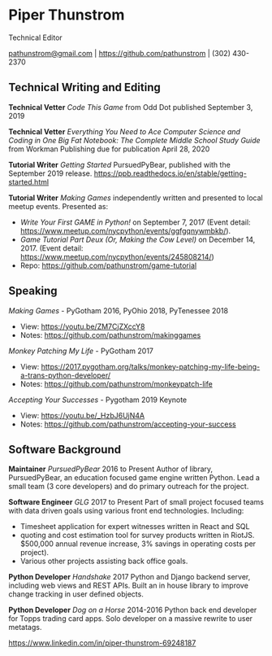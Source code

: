 # Piper Thunstrom

Technical Editor

pathunstrom@gmail.com | https://github.com/pathunstrom | (302) 430-2370

## Technical Writing and Editing

**Technical Vetter** *Code This Game* from Odd Dot published September 3, 2019

**Technical Vetter** *Everything You Need to Ace Computer Science and Coding in
One Big Fat Notebook: The Complete Middle School Study Guide* from Workman
Publishing due for publication April 28, 2020

**Tutorial Writer** *Getting Started* PursuedPyBear, published with the
September 2019 release. https://ppb.readthedocs.io/en/stable/getting-started.html

**Tutorial Writer** *Making Games* independently written and presented to local
meetup events. Presented as:

* *Write Your First GAME in Python!* on September 7, 2017 (Event detail:  
  https://www.meetup.com/nycpython/events/ggfgqnywmbkb/).
* *Game Tutorial Part Deux (Or, Making the Cow Level)* on December 14, 2017.
  (Event detail: https://www.meetup.com/nycpython/events/245808214/)
* Repo: https://github.com/pathunstrom/game-tutorial

## Speaking

*Making Games* - PyGotham 2016, PyOhio 2018, PyTenessee 2018

* View: https://youtu.be/ZM7CjZXccY8
* Notes: https://github.com/pathunstrom/makinggames

*Monkey Patching My Life* - PyGotham 2017

* View: https://2017.pygotham.org/talks/monkey-patching-my-life-being-a-trans-python-developer/
* Notes: https://github.com/pathunstrom/monkeypatch-life

*Accepting Your Successes* - Pygotham 2019 Keynote

* View: https://youtu.be/_HzbJ6UjN4A
* Notes: https://github.com/pathunstrom/accepting-your-success

## Software Background

**Maintainer** *PursuedPyBear* 2016 to Present
Author of library, PursuedPyBear, an education focused game engine written
Python. Lead a small team (3 core developers) and do primary outreach for the
project.

**Software Engineer** *GLG* 2017 to Present
Part of small project focused teams with data driven goals using various front
end technologies. Including:

* Timesheet application for expert witnesses written in React and SQL
* quoting and cost estimation tool for survey products written in RiotJS.
  $500,000 annual revenue increase, 3% savings in operating costs per project).
* Various other projects assisting back office goals.

**Python Developer** *Handshake* 2017
Python and Django backend server, including web views and REST APIs. Built an
in house library to improve change tracking in user defined objects.

**Python Developer** *Dog on a Horse* 2014-2016
Python back end developer for Topps trading card apps. Solo developer on a
massive rewrite to user metatags.

https://www.linkedin.com/in/piper-thunstrom-69248187